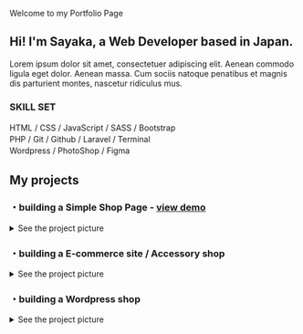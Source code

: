 Welcome to my Portfolio Page

## Hi! I'm Sayaka, a Web Developer based in Japan.

Lorem ipsum dolor sit amet, consectetuer adipiscing elit. Aenean commodo ligula eget dolor. Aenean massa. Cum sociis natoque penatibus et magnis dis parturient montes, nascetur ridiculus mus.

### SKILL SET

HTML  /  CSS  /  JavaScript  /  SASS  /  Bootstrap　   
PHP  /  Git  /  Github  /  Laravel  /  Terminal　   
Wordpress  /  PhotoShop  /  Figma　　　



## My projects

### ・building a Simple Shop Page - [view demo](https://purin-time.github.io/responsive-grid-view/)

<details style="margin-bottom:10px;"><summary>See the project picture</summary>
design / coding / release / logo <br> 
<img src="/image/Top-down-view-of-iPhone-6.jpg" width="500px">   
</details>

### ・building a E-commerce site / Accessory shop

<details style="margin-bottom:10px;"><summary>See the project picture</summary>
<img src="/image/couronne.shopselect.net_items_34004677(iPhone%20X).png" width="200px">
</details>

### ・building a Wordpress shop

<details style="margin-bottom:10px;"><summary>See the project picture</summary>
<img src="/image/img.png" width="500px">
</details>
